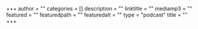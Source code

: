 +++
author = ""
categories = []
description = ""
linktitle = ""
mediamp3 = ""
featured = ""
featuredpath = ""
featuredalt = ""
type = "podcast"
title = ""
+++
